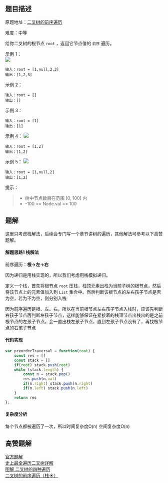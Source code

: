## 题目描述
原题地址：[二叉树的前序遍历](https://leetcode-cn.com/problems/binary-tree-preorder-traversal/)

难度：中等

给你二叉树的根节点 `root` ，返回它节点值的 `前序` 遍历。

示例 1：  
![](./img/preorder_1.jpeg)
```
输入：root = [1,null,2,3]
输出：[1,2,3]
```
示例 2：
```
输入：root = []
输出：[]
```
示例 3：
```
输入：root = [1]
输出：[1]
```
示例 4：
![](./img/preorder_4.jpeg)
```
输入：root = [1,2]
输出：[1,2]
```
示例 5：
![](./img/preorder_5.jpeg)
```
输入：root = [1,null,2]
输出：[1,2]
```

提示：
>- 树中节点数目在范围 [0, 100] 内
>- -100 <= Node.val <= 100

## 题解

这里只考虑栈解法，后续会专门写一个章节讲树的遍历，其他解法可参考以下高赞题解。
#### 解题思路1 栈解法
前序遍历：**根->左->右**  

因为递归是用栈实现的，所以我们考虑用栈模拟递归。


定义一个栈，首先将根节点 `root` 压栈，栈顶元素出栈为当前子树的根节点，然后将该节点上的元素值加入到 `List` 集合中。然后判断该根节点的左右孩子节点是否为空，若为不为空，则分别入栈

因为前序遍历是根、左、右，所以在当前根节点左右孩子节点入栈时，应该先判断右孩子节点再判断左孩子节点，这样能够保证在紧接着的栈顶节点出栈出的是之前根节点的左孩子节点。会一直出栈左孩子节点，直到左孩子节点没有了，再找根节点的右孩子节点

#### 代码实现
```js
var preorderTraversal = function(root) {
    const res = []
    const stack = []
    if(root) stack.push(root)
    while (stack.length) {
        const n = stack.pop()
        res.push(n.val)
        if(n.right) stack.push(n.right)
        if(n.left) stack.push(n.left)
    }
    return res
};
```

#### 复杂度分析
每个节点都被遍历了一次，所以时间复杂度O(n)
空间复杂度O(n)  

## 高赞题解
[官方题解](https://leetcode-cn.com/problems/binary-tree-preorder-traversal/solution/er-cha-shu-de-qian-xu-bian-li-by-leetcode-solution/)  
[史上最全遍历二叉树详解](https://leetcode-cn.com/problems/binary-tree-preorder-traversal/solution/leetcodesuan-fa-xiu-lian-dong-hua-yan-shi-xbian-2/)  
[图解 二叉树的四种遍历](https://leetcode-cn.com/problems/binary-tree-preorder-traversal/solution/tu-jie-er-cha-shu-de-si-chong-bian-li-by-z1m/)   
[二叉树的前序遍历（栈☀）](https://leetcode-cn.com/problems/binary-tree-preorder-traversal/solution/er-cha-shu-de-qian-xu-bian-li-zhan-by-bo-oc6q/)  
